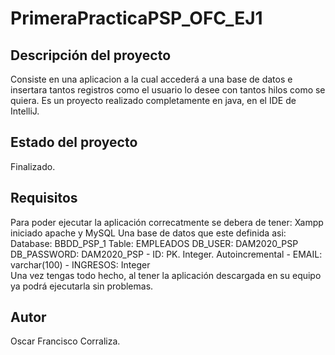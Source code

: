 # PrimeraPracticaPSP_OFC_EJ1

Descripción del proyecto
------------------------

Consiste en una aplicacion a la cual accederá a una base de datos e insertara tantos registros como el usuario lo desee con tantos hilos como se quiera.
Es un proyecto realizado completamente en java, en el IDE de IntelliJ.

Estado del proyecto
-------------------
Finalizado.

Requisitos
----------

Para poder ejecutar la aplicación correcatmente se debera de tener:
  Xampp iniciado apache y MySQL
  Una base de datos que este definida asi:
      Database: BBDD_PSP_1
      Table: EMPLEADOS
      DB_USER: DAM2020_PSP
      DB_PASSWORD: DAM2020_PSP
        - ID: PK. Integer. Autoincremental
        - EMAIL: varchar(100)
        - INGRESOS: Integer  
Una vez tengas todo hecho, al tener la aplicación descargada en su equipo ya podrá ejecutarla sin problemas.

Autor
-----

Oscar Francisco Corraliza.
